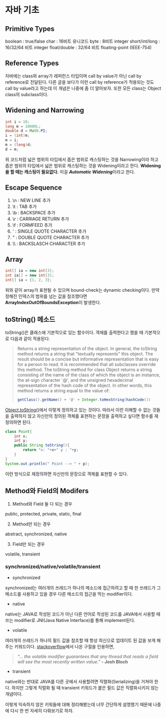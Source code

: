 # 자바 기초

## Primitive Types

boolean : true/false
char : 16비트 유니코드
byte : 8비트 integer
short/int/long : 16/32/64 비트 integer
float/double : 32/64 비트 floating-point (IEEE-754)



## Reference Types

자바에는 class와 array가 레퍼런스 타입이며 call by value가 아닌 call by reference로 전달된다. 다른 글을 보다가 이런 call by reference가 적용되는 것도 call by value라고 하는데 이 개념은 나중에 좀 더 알아보자. 또한 모든 class는 Object class의 subclass이다.



## Widening and Narrowing

```java
int i = 10;
long m = 10000L;
double d = Math.PI;
i = (int)m;
m = i;
m = (long)d;
d = m;
```

위 코드처럼 넓은 범위의 타입에서 좁은 범위로 캐스팅하는 것을 Narrowing이라 하고 좁은 범위의 타입에서 넓은 범위로 캐스팅하는 것을 Widening이라고 한다. **Widening을 할 때는 캐스팅이 필요없다.** 이걸 ***Automatic Widening***이라고 한다.



## Escape Sequence

1. \n : NEW LINE 추가
2. \t : TAB 추가
3. \b : BACKSPACE 추가
4. \r : CARRIAGE RETURN 추가
5. \f : FORMFEED 추가
6. \' : SINGLE QUOTE CHARACTER 추가
7. \" : DOUBLE QUOTE CHARACTER 추가
8. \\\ : BACKSLASCH CHARACTER 추가 



## Array

```java
int[] ia = new int[3];
int ia[] = new int[3];
int[] ia = {1, 2, 3};
```

위와 같이 array가 표현될 수 있으며 bound-check는 dynamic checking이다. 만약 정해진 인덱스의 범위를 넘는 값을 참조했다면 **ArrayIndexOutOfBoundsException**이 발생한다.



## toString() 메소드

toString()은 클래스에 기본적으로 있는 함수이다. 객체를 출력한다고 했을 때 기본적으로 다음과 같이 적용된다. 

>Returns a string representation of the object. In general, the toString method returns a string that "textually represents" this object. The result should be a concise but informative representation that is easy for a person to read. It is recommended that all subclasses override this method. The toString method for class Object returns a string consisting of the name of the class of which the object is an instance, the at-sign character `@', and the unsigned hexadecimal representation of the hash code of the object. In other words, this method returns a string equal to the value of:
>
>```java
>getClass().getName() + '@' + Integer.toHexString(hashCode())
>```

[Object.toString()](https://docs.oracle.com/javase/6/docs/api/java/lang/Object.html#toString%28%29)에서 이렇게 정의하고 있는 것이다. 따라서 이런 이해할 수 없는 것들을 출력하지 않고 자신만의 정의된 객체를 표현하는 문장을 출력하고 싶다면 함수를 재정의하면 된다.

```java
class Point{
    int x;
    int y;
    public String toString(){
        return "x: "+x+" y : "+y;
    }
}
System.out.println(" Point --> " + p);
```

이런 방식으로 재정의하면 자신만의 문장으로 객체를 표현할 수 있다.

## Method와 Field의 Modifers

1. Method와 Field 둘 다 되는 경우

public, protected, private, static, final

2. Method만 되는 경우

abstract, synchronized, native

3. Field만 되는 경우

volatile, transient

### synchronized/native/volatile/transient

* synchronized

synchronized는 여러개의 쓰레드가 하나의 메소드에 접근하려고 할 때 한 쓰레드가 그 메소드를 사용하고 있을 경우 다른 메소드의 접근을 막는 modifier이다.

* native

native는 JAVA로 작성된 코드가 아닌 다른 언어로 작성된 코드를 JAVA에서 사용할 때 쓰는 modifier로 JNI(Java Native Interface)를 통해 implement된다.

* volatile

여러개의 쓰레드가 하나의 필드 값을 참조할 때 항상 최신으로 업데이트 된 값을 보게 해주는 키워드이다. [stackoverflow](https://stackoverflow.com/a/106641/9437175)에서 나온 구절을 인용하면,

> *“… the volatile modifier guarantees that any thread that reads a field will see the most recently written value.”* **- Josh Bloch**

* transient

native와는 반대로 JAVA를 다른 곳에서 사용할려면 직렬화(Serializing)을 거쳐야 한다. 하지만 그렇게 직렬화 될 때 transient 키워드가 붙은 필드 값은 직렬화시키지 않는 개념이다.

이렇게 익숙하지 않은 키워들에 대해 정리해봤는데 너무 간단하게 설명했기 때문에 나중에 다시 한 번 자세히 다뤄보기로 하자.